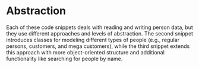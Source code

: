 # Abstraction
Each of these code snippets deals with reading and writing person data, but they use different approaches and levels of abstraction. The second snippet introduces classes for modeling different types of people (e.g., regular persons, customers, and mega customers), while the third snippet extends this approach with more object-oriented structure and additional functionality like searching for people by name.

